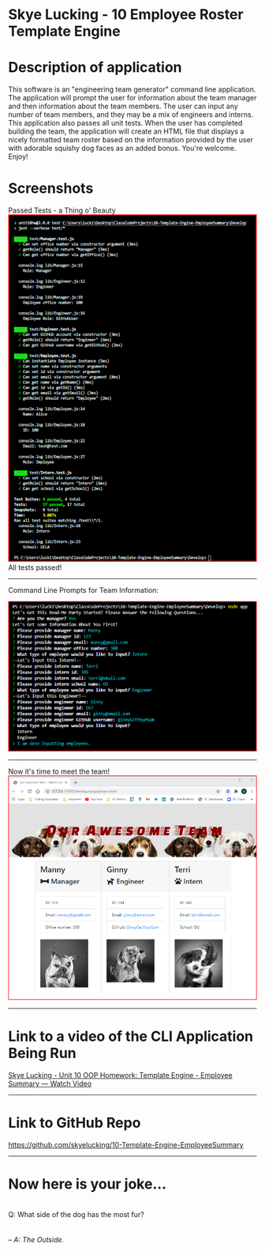 # Skye Lucking - 10 Employee Roster Template Engine

<h1>Description of application</h1>
This software is an "engineering team generator" command line application. The application will prompt the user for information about the team manager and then information about the team members. The user can input any number of team members, and they may be a mix of engineers and interns. This application also passes all unit tests. When the user has completed building the team, the application will create an HTML file that displays a nicely formatted team roster based on the information provided by the user with adorable squishy dog faces as an added bonus. You're welcome.  

<br>
 Enjoy!

<br>

<h1>Screenshots</h1>
Passed Tests - a Thing o' Beauty<br>
<img src="Assets/SS1.png"><br>
All tests passed!
<hr>
Command Line Prompts for Team Information: <br>

<img src="Assets/SS2.png"><hr>
Now it's time to meet the team!
<img src="Assets/SS3.png"><br>


<hr>
<h1>Link to a video of the CLI Application Being Run</h1>
<a href="https://www.loom.com/share/00e1802120cd4840963dee3cf6af0954">Skye Lucking - Unit 10 OOP Homework: Template Engine - Employee Summary — Watch Video</a>
<hr>

<h1>Link to GitHub Repo</h1>
<a href="https://github.com/skyelucking/10-Template-Engine-EmployeeSummary">https://github.com/skyelucking/10-Template-Engine-EmployeeSummary</a>

<hr>

<h1>Now here is your joke...</h1> <br>
Q: What side of the dog has the most fur? 


<br>
<br>
<br>
<em>– A: The Outside.</em>
